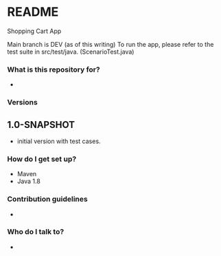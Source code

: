 # README #

Shopping Cart App

Main branch is DEV (as of this writing)
To run the app, please refer to the test suite in src/test/java. (ScenarioTest.java)


### What is this repository for? ###
*

### Versions ###

## 1.0-SNAPSHOT ##
* initial version with test cases.

### How do I get set up? ###
* Maven
* Java 1.8

### Contribution guidelines ###
* 

### Who do I talk to? ###
*